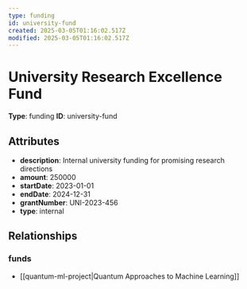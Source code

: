 ```yaml
---
type: funding
id: university-fund
created: 2025-03-05T01:16:02.517Z
modified: 2025-03-05T01:16:02.517Z
---
```


# University Research Excellence Fund

**Type**: funding
**ID**: university-fund

## Attributes

- **description**: Internal university funding for promising research directions
- **amount**: 250000
- **startDate**: 2023-01-01
- **endDate**: 2024-12-31
- **grantNumber**: UNI-2023-456
- **type**: internal

## Relationships

### funds

- [[quantum-ml-project|Quantum Approaches to Machine Learning]]

